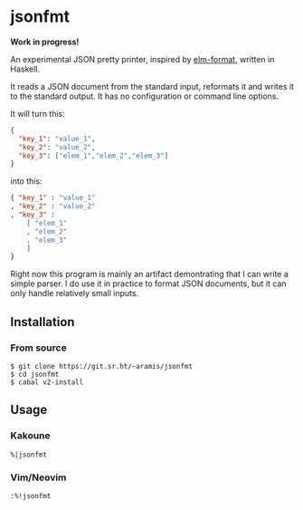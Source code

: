 # jsonfmt

**Work in progress!**

An experimental JSON pretty printer, inspired by
[elm-format](https://github.com/avh4/elm-format), written
in Haskell.

It reads a JSON document from the standard input, reformats
it and writes it to the standard output.  It has no
configuration or command line options.

It will turn this:

```json
{
  "key_1": "value_1",
  "key_2": "value_2",
  "key_3": ["elem_1","elem_2","elem_3"]
}
```
    
into this:

```json
{ "key_1" : "value_1"
, "key_2" : "value_2"
, "key_3" :
    [ "elem_1"
    , "elem_2"
    , "elem_3"
    ]
}
```

Right now this program is mainly an artifact demontrating
that I can write a simple parser.  I do use it in practice
to format JSON documents, but it can only handle relatively
small inputs.


## Installation

### From source

    $ git clone https://git.sr.ht/~aramis/jsonfmt
    $ cd jsonfmt
    $ cabal v2-install


## Usage

### Kakoune

    %|jsonfmt


### Vim/Neovim

    :%!jsonfmt
